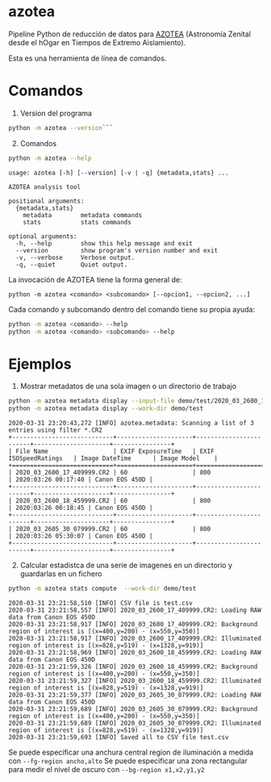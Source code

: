# azotea

Pipeline Python de reducción de datos para [AZOTEA](https://guaix.ucm.es/AZOTEA) (Astronomía Zenital desde el hOgar en Tiempos de Extremo Aislamiento).

Esta es una herramienta de línea de comandos.



# Comandos

1. Version del programa

```bash 
python -m azotea --version```
```

2. Comandos

```bash
python -m azotea --help
```

```
usage: azotea [-h] [--version] [-v | -q] {metadata,stats} ...

AZOTEA analysis tool

positional arguments:
  {metadata,stats}
    metadata        metadata commands
    stats           stats commands

optional arguments:
  -h, --help        show this help message and exit
  --version         show program's version number and exit
  -v, --verbose     Verbose output.
  -q, --quiet       Quiet output.
  ```


La invocación de AZOTEA tiene la forma general de:

```
python -m azotea <comando> <subcomando> [--opcion1, --opcion2, ...]
```

Cada comando y subcomando dentro del comando tiene su propia ayuda:

```bash
python -m azotea <comando> --help
python -m azotea <comando> <subcomando> --help
```

# Ejemplos

1. Mostrar metadatos de una sola imagen o un directorio de trabajo

```bash
python -m azotea metadata display --input-file demo/test/2020_03_2600_17_409999.CR2
python -m azotea metadata display --work-dir demo/test
```

```
2020-03-31 23:20:43,272 [INFO] azotea.metadata: Scanning a list of 3 entries using filter *.CR2
+----------------------------+---------------------+------------------------+---------------------+----------------+
| File Name                  | EXIF ExposureTime   | EXIF ISOSpeedRatings   | Image DateTime      | Image Model    |
+============================+=====================+========================+=====================+================+
| 2020_03_2600_17_409999.CR2 | 60                  | 800                    | 2020:03:26 00:17:40 | Canon EOS 450D |
+----------------------------+---------------------+------------------------+---------------------+----------------+
| 2020_03_2600_18_459999.CR2 | 60                  | 800                    | 2020:03:26 00:18:45 | Canon EOS 450D |
+----------------------------+---------------------+------------------------+---------------------+----------------+
| 2020_03_2605_30_079999.CR2 | 60                  | 800                    | 2020:03:26 05:30:07 | Canon EOS 450D |
+----------------------------+---------------------+------------------------+---------------------+----------------+
```

2. Calcular estadistca de una serie de imagenes en un directorio y guardarlas en un fichero

```bash
python -m azotea stats compute  --work-dir demo/test
```

```
2020-03-31 23:21:58,510 [INFO] CSV file is test.csv
2020-03-31 23:21:58,557 [INFO] 2020_03_2600_17_409999.CR2: Loading RAW data from Canon EOS 450D
2020-03-31 23:21:58,917 [INFO] 2020_03_2600_17_409999.CR2: Background  region of interest is [(x=400,y=200) - (x=550,y=350)]
2020-03-31 23:21:58,917 [INFO] 2020_03_2600_17_409999.CR2: Illuminated region of interest is [(x=828,y=519) - (x=1328,y=919)]
2020-03-31 23:21:58,969 [INFO] 2020_03_2600_18_459999.CR2: Loading RAW data from Canon EOS 450D
2020-03-31 23:21:59,326 [INFO] 2020_03_2600_18_459999.CR2: Background  region of interest is [(x=400,y=200) - (x=550,y=350)]
2020-03-31 23:21:59,327 [INFO] 2020_03_2600_18_459999.CR2: Illuminated region of interest is [(x=828,y=519) - (x=1328,y=919)]
2020-03-31 23:21:59,377 [INFO] 2020_03_2605_30_079999.CR2: Loading RAW data from Canon EOS 450D
2020-03-31 23:21:59,689 [INFO] 2020_03_2605_30_079999.CR2: Background  region of interest is [(x=400,y=200) - (x=550,y=350)]
2020-03-31 23:21:59,689 [INFO] 2020_03_2605_30_079999.CR2: Illuminated region of interest is [(x=828,y=519) - (x=1328,y=919)]
2020-03-31 23:21:59,693 [INFO] Saved all to CSV file test.csv
```

Se puede especificar una anchura central region de iluminación a medida con `--fg-region ancho,alto`
Se puede especificar una zona rectangular para medir el nivel de oscuro con `--bg-region x1,x2,y1,y2`